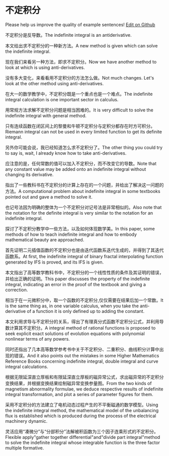 # 不定积分

Please help us improve the quality of example sentences! [Edit on Github](https://github.com/jiyushe/jiyu-example-sentence-source/blob/main/chinese/budingjifen.md)

<p><span class="chinese">不定积分是反导数。</span><span class="english">The indefinite integral is an antiderivative.</span></p>

<p><span class="chinese">本文给出求不定积分的一种新方法。</span><span class="english">A new method is given which can solve the indefinite integral.</span></p>

<p><span class="chinese">现在我们来看另一种方法，即求不定积分。</span><span class="english">Now we have another method to look at which is using anti-derivatives.</span></p>

<p><span class="chinese">没有多大变化，来看看用不定积分的方法怎么做。</span><span class="english">Not much changes. Let's look at the other method using anti-derivatives.</span></p>

<p><span class="chinese">在大一的数学教学中，不定积分既是一个重点也是一个难点。</span><span class="english">The indefinite integral calculation is one important sector in calculus.</span></p>

<p><span class="chinese">用常规方法求解不定积分问题是相当困难的。</span><span class="english">It is very difficult to solve the indefinite integral with general method.</span></p>

<p><span class="chinese">只有连续函数在闭区间上的黎曼和牛顿不定积分与定积分都存在时方可积分。</span><span class="english">Riemann integral can not be used in every limited function to get its definite integral.</span></p>

<p><span class="chinese">另外你可能会说，我已经知道怎么求不定积分了。</span><span class="english">The other thing you could try to say is, wait, I already know how to take anti-derivatives.</span></p>

<p><span class="chinese">应注意的是，任何常数的值可以加入不定积分，而不改变它的导数。</span><span class="english">Note that any constant value may be added onto an indefinite integral without changing its derivative.</span></p>

<p><span class="chinese">指出了一些教科书在不定积分的计算上存在的一个问题，并给出了解决这一问题的方法。</span><span class="english">A computational problem about indefinite integral in some textbooks pointed out and gave a method to solve it.</span></p>

<p><span class="chinese">也记号法因为明确的整体为一个不定积分对记号法是非常相似的。</span><span class="english">Also note that the notation for the definite integral is very similar to the notation for an indefinite integral.</span></p>

<p><span class="chinese">探讨了不定积分教学中一些方法，以及如何体现数学美。</span><span class="english">In this paper, some methods of how to teach indefinite integral and how to embody mathematical beauty are approached.</span></p>

<p><span class="chinese">首先证明二元插值函数的不定积分也是由迭代函数系迭代生成的，并得到了其迭代函数系。</span><span class="english">At first, the indefinite integral of binary fractal interpolating function generated by IFS is proved, and its IFS is given.</span></p>

<p><span class="chinese">本文指出了高等数学教科书中，不定积分的一个线性性质的条件及其证明的错误，并给出正确的证明。</span><span class="english">This paper discusses the property of the indefinite integral, indicating an error in the proof of the textbook and giving a correction.</span></p>

<p><span class="chinese">相当于在一元微积分中，取一个函数的不定积分,仅仅需要在结果后加一个常数。</span><span class="english">It is the same thing as, in one variable calculus, when you take the anti-derivative of a function it is only defined up to adding the constant.</span></p>

<p><span class="chinese">本文利用求导与不定积分的关系，得出了有理真分式函数不定积分公式，并利用导数计算其不定积分。</span><span class="english">A integral method of rational functions is proposed to seek explicit exact solutions of evolution equations with polynomial nonlinear terms of any powers.</span></p>

<p><span class="chinese">同时还指出了几本高等数学参考书中关于不定积分、二重积分、曲线积分计算中出现的错误。</span><span class="english">And it also points out the mistakes in some Higher Mathematics Reference Books concerning indefinite integral, double integral and curve integral calculations.</span></p>

<p><span class="chinese">根据无限延深直立厚板和有限延深直立厚板的磁异常公式，求出磁异常的不定积分变换结果，并根据变换结果绘制磁异常变换参量图。</span><span class="english">From the two kinds of magnetism abnormality formulae, we deduce respective results of indefinite integral transformation, and plot a series of parameter figures for them.</span></p>

<p><span class="chinese">采用不定积分的方法建立了电机动态过程产生的不平衡磁通的数学模型。</span><span class="english">Using the indefinite integral method, the mathematical model of the unbalancing flux is established which is produced during the process of the electrical machinery dynamic.</span></p>

<p><span class="chinese">灵活应用“凑微分”与“分部积分”法解被积函数为三个因子连乘形式的不定积分。</span><span class="english">Flexible apply"gather together differential"and"divide part integral"method to solve the indefinite integral whose integrable function is the three factor multiple formative.</span></p>


